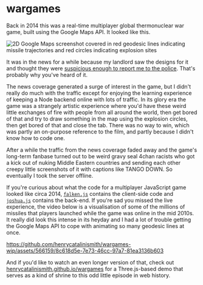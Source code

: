 wargames
========

Back in 2014 this was a real-time multiplayer global thermonuclear war game, built using the Google Maps API. It looked like this.

![2D Google Maps screenshot covered in red geodesic lines indicating missile trajectories and red circles indicating explosion sites](https://henrycatalinismith.github.io/2024/02/13/wargames.png)

It was in the news for a while because my landlord saw the designs for it and thought they were [suspicious enough to report me to the police](https://www.theguardian.com/technology/2014/aug/26/police-video-game-developer-global-thermonuclear-war-plans). That's probably why you've heard of it.

The news coverage generated a surge of interest in the game, but I didn't really do much with the traffic except for enjoying the learning experience of keeping a Node backend online with lots of traffic. In its glory era the game was a strangely artistic experience where you'd have these weird little exchanges of fire with people from all around the world, then get bored of that and try to draw something in the map using the explosion circles, then get bored of that and close the tab. There was no way to win, which was partly an on-purpose reference to the film, and partly because I didn't know how to code one.

After a while the traffic from the news coverage faded away and the game's long-term fanbase turned out to be weird gravy seal 4chan racists who got a kick out of nuking Middle Eastern countries and sending each other creepy little screenshots of it with captions like TANGO DOWN. So eventually I took the server offline.

If you're curious about what the code for a multiplayer JavaScript game looked like circa 2014, [`falken.js`](https://github.com/henrycatalinismith/wargames/blob/main/src/falken.js) contains the client-side code and [`joshua.js`](https://github.com/henrycatalinismith/wargames/blob/main/src/joshua.js) contains the back-end. If you're sad you missed the live experience, the video below is a visualisation of some of the millions of missiles that players launched while the game was online in the mid 2010s. It really did look this intense in its heyday and I had a lot of trouble getting the Google Maps API to cope with animating so many geodesic lines at once.

https://github.com/henrycatalinismith/wargames-wip/assets/566159/8c618d5e-7e73-46cc-97a7-81ea3136b603

And if you'd like to watch an even longer version of that, check out [henrycatalinismith.github.io/wargames](https://henrycatalinismith.github.io/wargames) for a Three.js-based demo that serves as a kind of shrine to this odd little episode in web history.
